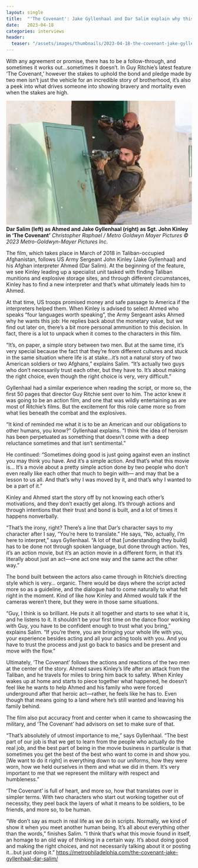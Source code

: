 ```yaml
---
layout: single
title:  "'The Covenant': Jake Gyllenhaal and Dar Salim explain why this action film feels real"
date:   2023-04-18
categories: interviews
header:
  teaser: "/assets/images/thumbnails/2023-04-18-the-covenant-jake-gyllenhaal-dar-salim.jpg"
---
```


With any agreement or promise, there has to be a follow-through, and sometimes it works out…sometimes it doesn’t. In Guy Ritchie’s latest feature ‘The Covenant,’ however the stakes to uphold the bond and pledge made by two men isn’t just the vehicle for an incredible story of brotherhood, it’s also a peek into what drives someone into showing bravery and mortality even when the stakes are high.

![Jake Gyllenhaal and Dar Salim in The Covenant](/assets/images/thumbnails/2023-04-18-the-covenant-jake-gyllenhaal-dar-salim.jpg)
**Dar Salim (left) as Ahmed and Jake Gyllenhaal (right) as Sgt. John Kinley in ‘The Covenant’** _Christopher Raphael / Metro Goldwyn Mayer Pictures © 2023 Metro-Goldwyn-Mayer Pictures Inc._

The film, which takes place in March of 2018 in Taliban-occupied Afghanistan, follows US Army Sergeant John Kinley (Jake Gyllenhaal) and his Afghan interpreter Ahmed (Dar Salim). At the beginning of the feature, we see Kinley leading up a specialist unit tasked with finding Taliban munitions and explosive storage sites, and through different circumstances, Kinley has to find a new interpreter and that’s what ultimately leads him to Ahmed.

At that time, US troops promised money and safe passage to America if the interpreters helped them. When Kinley is advised to select Ahmed who speaks “four languages worth speaking”, the Army Sergeant asks Ahmed why he wants this job: He replies back about the monetary value, but we find out later on, there’s a bit more personal ammunition to this decision. In fact, there is a lot to unpack when it comes to the characters in this film.

“It’s, on paper, a simple story between two men. But at the same time, it’s very special because the fact that they’re from different cultures and stuck in the same situation where life is at stake…it’s not a natural story of two American soldiers or two Afghans,” explains Salim. “It’s actually two guys who don’t necessarily trust each other, but they have to. It’s about making the right choice, even though the right choice is very, very difficult.”

Gyllenhaal had a similar experience when reading the script, or more so, the first 50 pages that director Guy Ritchie sent over to him. The actor knew it was going to be an action film, and one that was wildly entertaining as are most of Ritchie’s films. But the excitement for this role came more so from what lies beneath the combat and the explosives.

“It kind of reminded me what it is to be an American and our obligations to other humans, you know?” Gyllenhaal explains. “I think the idea of heroism has been perpetuated as something that doesn’t come with a deep reluctance sometimes and that isn’t sentimental.”

He continued: “Sometimes doing good is just going against even an instinct you may think you have. And it’s a simple action. And that’s what this movie is… It’s a movie about a pretty simple action done by two people who don’t even really like each other that much to begin with— and may that be a lesson to us all. And that’s why I was moved by it, and that’s why I wanted to be a part of it.”

Kinley and Ahmed start the story off by not knowing each other’s motivations, and they don’t exactly get along. It’s through actions and through intentions that their trust and bond is built, and a lot of times it happens nonverbally.

“That’s the irony, right? There’s a line that Dar’s character says to my character after I say, “You’re here to translate.” He says, “No, actually, I’m here to interpret,” says Gyllenhaal. “A lot of that [understanding they build] has to be done not through spoken language, but done through action. Yes, it’s an action movie, but it’s an action movie in a different form, in that it’s literally about just an act—one act one way and the same act the other way.”

The bond built between the actors also came through in Ritchie’s directing style which is very… organic. There would be days where the script acted more so as a guideline, and the dialogue had to come naturally to what felt right in the moment. Kind of like how Kinley and Ahmed would talk if the cameras weren’t there, but they were in those same situations.

“Guy, I think is so brilliant. He puts it all together and starts to see what it is, and he listens to it. It shouldn’t be your first time on the dance floor working with Guy, you have to be confident enough to trust what you bring,” explains Salim. “If you’re there, you are bringing your whole life with you, your experience besides acting and all your acting tools with you. And you have to trust the process and just go back to basics and be present and move with the flow.”

Ultimately, ‘The Covenant’ follows the actions and reactions of the two men at the center of the story. Ahmed saves Kinley’s life after an attack from the Taliban, and he travels for miles to bring him back to safety. When Kinley wakes up at home and starts to piece together what happened, he doesn’t feel like he wants to help Ahmed and his family who were forced underground after that heroic act—rather, he feels like he has to. Even though that means going to a land where he’s still wanted and leaving his family behind.

The film also put accuracy front and center when it came to showcasing the military, and ‘The Covenant’ had advisors on set to make sure of that.

“That’s absolutely of utmost importance to me,” says Gyllenhaal. “The best part of our job is that we get to learn from the people who actually do the real job, and the best part of being in the movie business in particular is that sometimes you get the best of the best who want to come in and show you. [We want to do it right] in everything down to our uniforms, how they were worn, how we held ourselves in them and what we did in them. It’s very important to me that we represent the military with respect and humbleness.”

‘The Covenant’ is full of heart, and more so, how that translates over in simpler terms. With two characters who start out working together out of necessity, they peel back the layers of what it means to be soldiers, to be friends, and more so, to be human.

“We don’t say as much in real life as we do in scripts. Normally, we kind of show it  when you meet another human being. It’s all about everything other than the words,” finishes Salim. “I think that’s what this movie found in itself, an homage to an old way of thinking in a certain way. It’s about doing good and making the right choices, and not necessarily talking about it or posting it…but just doing it.”
https://metrophiladelphia.com/the-covenant-jake-gyllenhaal-dar-salim/

